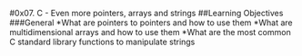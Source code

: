 #0x07. C - Even more pointers, arrays and strings
##Learning Objectives
###General
*What are pointers to pointers and how to use them
*What are multidimensional arrays and how to use them
*What are the most common C standard library functions to manipulate strings
